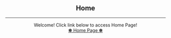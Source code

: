 <!DOCTYPE html>
<html>
<!--HTML and CSS template-->
<head>
<style>
#content /*Styles for Main Content area*/
{
margin-left:190px;
padding:10px;
font-family: Arial, Verdana, sans-serif;
      font-size: 16px;
background-color: #ffffff;
}
  
a:link    {color: #003961;}
a:visited {color: #003961;}
a:hover   {color: #ffffff;}
a:active  {color: #33ccff;}
</head>
</style>

  <body>
    <center> 
     <h2>Home</h2>
  <hr>Welcome! Click link below to access Home Page!<!--Creates a horizontal rule--><br>
  <a href="home.html">✽ Home Page ✽</a> <br>
     </center>
  </body>
